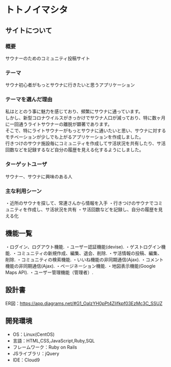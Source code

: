 # トトノイマシタ

## サイトについて
### 概要
サウナーのためのコミュニティ投稿サイト

### テーマ
サウナ初心者がもっとサウナに行きたいと思うアプリケーション

### テーマを選んだ理由
私はととのう事に魅力を感じており、頻繁にサウナに通っています。  
しかし、新型コロナウイルスがきっかけでサウナ人口が減っており、特に数ヶ月に一回通うライトサウナーの離脱が顕著であります。  
そこで、特にライトサウナーがもっとサウナに通いたいと思い、サウナに対するモチベーションが少しでも上がるアプリケーションを作成しました。  
行きつけのサウナ施設毎にコミュニティを作成してサ活状況を共有したり、サ活回数などを記録するなど自分の履歴を見える化するようにしました。  

### ターゲットユーザ
サウナー、サウナに興味のある人

### 主な利用シーン
・近所のサウナを探して、常連さんから情報を入手
・行きつけのサウナでコミュニティを作成し、サ活状況を共有
・サ活回数などを記録し、自分の履歴を見える化


## 機能一覧
・ログイン、ログアウト機能. 
・ユーザー認証機能(devise). 
・ゲストログイン機能. 
・コミュニティの新規作成、編集、退会、削除. 
・サ活情報の投稿、編集、削除. 
・コミュニティの検索機能. 
・いいね機能の非同期通信(Ajax). 
・コメント機能の非同期通信(Ajax). 
・ページネーション機能. 
・地図表示機能(Google Maps API). 
・ユーザー管理機能（管理者）. 

## 設計書
ER図：https://app.diagrams.net/#G1_OalzYH0pPt4ZIifkpf03EzMc3C_SSUZ

## 開発環境
- OS：Linux(CentOS)
- 言語：HTML,CSS,JavaScript,Ruby,SQL
- フレームワーク：Ruby on Rails
- JSライブラリ：jQuery
- IDE：Cloud9